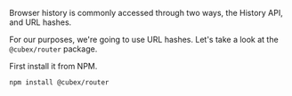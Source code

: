 Browser history is commonly accessed through two ways, the History API, and URL hashes.

For our purposes, we're going to use URL hashes.  Let's take a look at the `@cubex/router` package.

First install it from NPM.

    npm install @cubex/router
